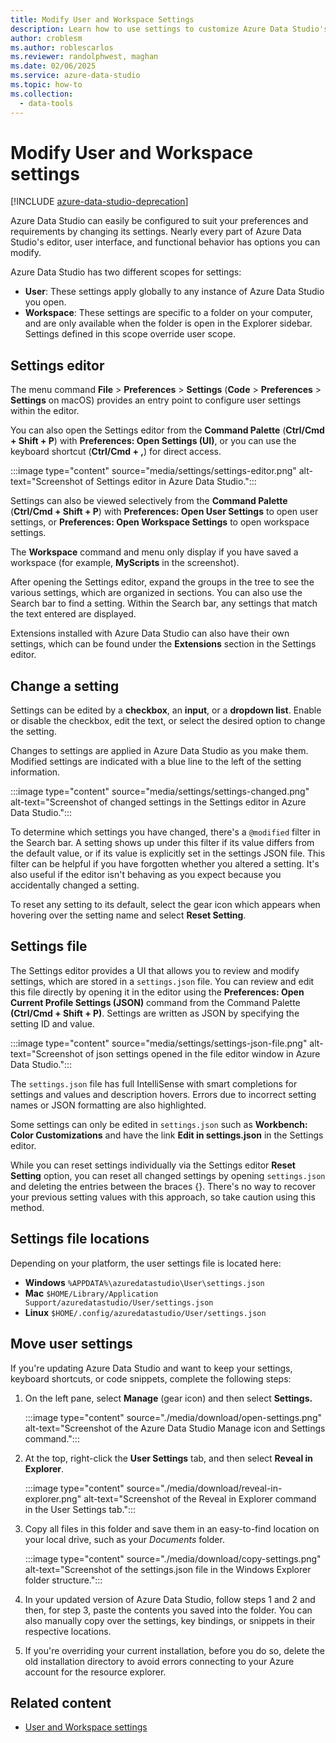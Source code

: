 ```yaml
---
title: Modify User and Workspace Settings
description: Learn how to use settings to customize Azure Data Studio's editor, user interface, and functional behavior to suit your preferences.
author: croblesm
ms.author: roblescarlos
ms.reviewer: randolphwest, maghan
ms.date: 02/06/2025
ms.service: azure-data-studio
ms.topic: how-to
ms.collection:
  - data-tools
---
```


# Modify User and Workspace settings

[!INCLUDE [azure-data-studio-deprecation](includes/azure-data-studio-deprecation.md)]

Azure Data Studio can easily be configured to suit your preferences and requirements by changing its settings. Nearly every part of Azure Data Studio's editor, user interface, and functional behavior has options you can modify.

Azure Data Studio has two different scopes for settings:

- **User**: These settings apply globally to any instance of Azure Data Studio you open.
- **Workspace**: These settings are specific to a folder on your computer, and are only available when the folder is open in the Explorer sidebar. Settings defined in this scope override user scope.

## Settings editor

The menu command **File** > **Preferences** > **Settings** (**Code** > **Preferences** > **Settings** on macOS) provides an entry point to configure user settings within the editor.

You can also open the Settings editor from the **Command Palette** (**Ctrl/Cmd + Shift + P**) with **Preferences: Open Settings (UI)**, or you can use the keyboard shortcut (**Ctrl/Cmd + ,**) for direct access.

:::image type="content" source="media/settings/settings-editor.png" alt-text="Screenshot of Settings editor in Azure Data Studio.":::

Settings can also be viewed selectively from the **Command Palette** (**Ctrl/Cmd + Shift + P**) with **Preferences: Open User Settings** to open user settings, or **Preferences: Open Workspace Settings** to open workspace settings.

The **Workspace** command and menu only display if you have saved a workspace (for example, **MyScripts** in the screenshot).

After opening the Settings editor, expand the groups in the tree to see the various settings, which are organized in sections. You can also use the Search bar to find a setting. Within the Search bar, any settings that match the text entered are displayed.

Extensions installed with Azure Data Studio can also have their own settings, which can be found under the **Extensions** section in the Settings editor.

## Change a setting

Settings can be edited by a **checkbox**, an **input**, or a **dropdown list**. Enable or disable the checkbox, edit the text, or select the desired option to change the setting.

Changes to settings are applied in Azure Data Studio as you make them. Modified settings are indicated with a blue line to the left of the setting information.

:::image type="content" source="media/settings/settings-changed.png" alt-text="Screenshot of changed settings in the Settings editor in Azure Data Studio.":::

To determine which settings you have changed, there's a `@modified` filter in the Search bar. A setting shows up under this filter if its value differs from the default value, or if its value is explicitly set in the settings JSON file. This filter can be helpful if you have forgotten whether you altered a setting. It's also useful if the editor isn't behaving as you expect because you accidentally changed a setting.

To reset any setting to its default, select the gear icon which appears when hovering over the setting name and select **Reset Setting**.

## Settings file

The Settings editor provides a UI that allows you to review and modify settings, which are stored in a `settings.json` file. You can review and edit this file directly by opening it in the editor using the **Preferences: Open Current Profile Settings (JSON)** command from the Command Palette **(Ctrl/Cmd + Shift + P)**. Settings are written as JSON by specifying the setting ID and value.

:::image type="content" source="media/settings/settings-json-file.png" alt-text="Screenshot of json settings opened in the file editor window in Azure Data Studio.":::

The `settings.json` file has full IntelliSense with smart completions for settings and values and description hovers. Errors due to incorrect setting names or JSON formatting are also highlighted.

Some settings can only be edited in `settings.json` such as **Workbench: Color Customizations** and have the link **Edit in settings.json** in the Settings editor.

While you can reset settings individually via the Settings editor **Reset Setting** option, you can reset all changed settings by opening `settings.json` and deleting the entries between the braces {}. There's no way to recover your previous setting values with this approach, so take caution using this method.

## Settings file locations

Depending on your platform, the user settings file is located here:

- **Windows** `%APPDATA%\azuredatastudio\User\settings.json`
- **Mac** `$HOME/Library/Application Support/azuredatastudio/User/settings.json`
- **Linux** `$HOME/.config/azuredatastudio/User/settings.json`

## Move user settings

If you're updating Azure Data Studio and want to keep your settings, keyboard shortcuts, or code snippets, complete the following steps:

1. On the left pane, select **Manage** (gear icon) and then select **Settings.**

   :::image type="content" source="./media/download/open-settings.png" alt-text="Screenshot of the Azure Data Studio Manage icon and Settings command.":::

1. At the top, right-click the **User Settings** tab, and then select **Reveal in Explorer**.

   :::image type="content" source="./media/download/reveal-in-explorer.png" alt-text="Screenshot of the Reveal in Explorer command in the User Settings tab.":::

1. Copy all files in this folder and save them in an easy-to-find location on your local drive, such as your *Documents* folder.

   :::image type="content" source="./media/download/copy-settings.png" alt-text="Screenshot of the settings.json file in the Windows Explorer folder structure.":::

1. In your updated version of Azure Data Studio, follow steps 1 and 2 and then, for step 3, paste the contents you saved into the folder. You can also manually copy over the settings, key bindings, or snippets in their respective locations.

1. If you're overriding your current installation, before you do so, delete the old installation directory to avoid errors connecting to your Azure account for the resource explorer.

## Related content

- [User and Workspace settings](settings-list.md)
